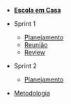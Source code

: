 - [<b>Escola em Casa</b>](/)

- Sprint 1
    - [Planejamento](/sprints/sprint1/planejamento.md) 
    - [Reunião](/sprints/sprint1/reunioes1.md)
    - [Review](/sprints/sprint1/review.md)
- Sprint 2
    - [Planejamento](/sprints/sprint2/planejamento.md) 
- [Metodologia](/sprints/sprint1/metodologia.md)
